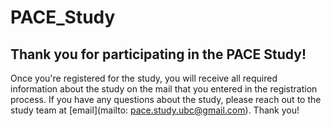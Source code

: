 # PACE_Study

## Thank you for participating in the PACE Study!

Once you're registered for the study, you will receive all required information about the study on the mail that you entered in the registration process. If you have any questions about the study, please reach out to the study team at [email](mailto: pace.study.ubc@gmail.com). Thank you!
